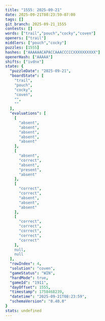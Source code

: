```yaml
---
title: "1555: 2025-09-21"
date: 2025-09-21T08:23:59-07:00
tags: []
git_branch: 2025-09-21_1555
contests: []
words: ["trail","pouch","cocky","coven"]
openers: ["trail"]
middlers: ["pouch","cocky"]
puzzles: [1555]
hashes: ["AAAAAACAPACCAAACCCCCXXXXXXXXXX"]
openerHash: ["AAAAA"]
shifts: ["ivdnx"]
state: {
  "puzzleDate": "2025-09-21",
  "boardState": [
    "trail",
    "pouch",
    "cocky",
    "coven",
    "",
    ""
  ],
  "evaluations": [
    [
      "absent",
      "absent",
      "absent",
      "absent",
      "absent"
    ],
    [
      "absent",
      "correct",
      "absent",
      "present",
      "absent"
    ],
    [
      "correct",
      "correct",
      "absent",
      "absent",
      "absent"
    ],
    [
      "correct",
      "correct",
      "correct",
      "correct",
      "correct"
    ],
    null,
    null
  ],
  "rowIndex": 4,
  "solution": "coven",
  "gameStatus": "WIN",
  "hardMode": true,
  "gameId": "1911",
  "dayOffset": 1555,
  "timestamp": 1758468239,
  "datetime": "2025-09-21T08:23:59",
  "schemaVersion": "0.40.0"
}
stats: undefined
---
```

<!-- more -->
